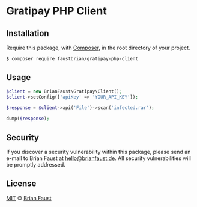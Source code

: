 # Gratipay PHP Client

## Installation

Require this package, with [Composer](https://getcomposer.org/), in the root directory of your project.

```bash
$ composer require faustbrian/gratipay-php-client
```

## Usage

```php
$client = new BrianFaust\Gratipay\Client();
$client->setConfig(['apiKey' => 'YOUR_API_KEY']);

$response = $client->api('File')->scan('infected.rar');

dump($response);
```

## Security

If you discover a security vulnerability within this package, please send an e-mail to Brian Faust at hello@brianfaust.de. All security vulnerabilities will be promptly addressed.

## License

[MIT](LICENSE) © [Brian Faust](https://brianfaust.de)
